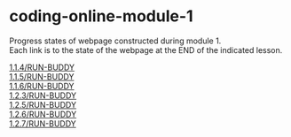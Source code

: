 # coding-online-module-1
Progress states of webpage constructed during module 1.  
Each link is to the state of the webpage at the END of the indicated lesson.  

[1.1.4/RUN-BUDDY](https://tom2u.github.io/coding-online-module-1/1.1.4/RUN-BUDDY)  
[1.1.5/RUN-BUDDY](https://tom2u.github.io/coding-online-module-1/1.1.5/RUN-BUDDY)  
[1.1.6/RUN-BUDDY](https://tom2u.github.io/coding-online-module-1/1.1.6/RUN-BUDDY)  
[1.2.3/RUN-BUDDY](https://tom2u.github.io/coding-online-module-1/1.2.3/RUN-BUDDY)  
[1.2.5/RUN-BUDDY](https://tom2u.github.io/coding-online-module-1/1.2.5/RUN-BUDDY)  
[1.2.6/RUN-BUDDY](https://tom2u.github.io/coding-online-module-1/1.2.6/RUN-BUDDY)  
[1.2.7/RUN-BUDDY](https://tom2u.github.io/coding-online-module-1/1.2.7/RUN-BUDDY)  
